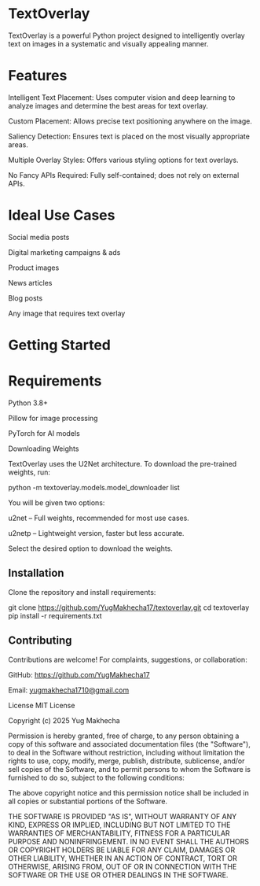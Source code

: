 # TextOverlay

TextOverlay is a powerful Python project designed to intelligently overlay text on images in a systematic and visually appealing manner.

# Features

Intelligent Text Placement: Uses computer vision and deep learning to analyze images and determine the best areas for text overlay.

Custom Placement: Allows precise text positioning anywhere on the image.

Saliency Detection: Ensures text is placed on the most visually appropriate areas.

Multiple Overlay Styles: Offers various styling options for text overlays.

No Fancy APIs Required: Fully self-contained; does not rely on external APIs.

# Ideal Use Cases

Social media posts

Digital marketing campaigns & ads

Product images

News articles

Blog posts

Any image that requires text overlay


# Getting Started
# Requirements

Python 3.8+

Pillow
 for image processing

PyTorch
 for AI models

Downloading Weights

TextOverlay uses the U2Net architecture. To download the pre-trained weights, run:

python -m textoverlay.models.model_downloader list


You will be given two options:

u2net – Full weights, recommended for most use cases.

u2netp – Lightweight version, faster but less accurate.

Select the desired option to download the weights.

## Installation

Clone the repository and install requirements:

git clone https://github.com/YugMakhecha17/textoverlay.git
cd textoverlay
pip install -r requirements.txt

## Contributing

Contributions are welcome! For complaints, suggestions, or collaboration:

GitHub: https://github.com/YugMakhecha17

Email: yugmakhecha1710@gmail.com

License
MIT License

Copyright (c) 2025 Yug Makhecha

Permission is hereby granted, free of charge, to any person obtaining a copy
of this software and associated documentation files (the "Software"), to deal
in the Software without restriction, including without limitation the rights
to use, copy, modify, merge, publish, distribute, sublicense, and/or sell
copies of the Software, and to permit persons to whom the Software is
furnished to do so, subject to the following conditions:

The above copyright notice and this permission notice shall be included in all
copies or substantial portions of the Software.

THE SOFTWARE IS PROVIDED "AS IS", WITHOUT WARRANTY OF ANY KIND, EXPRESS OR
IMPLIED, INCLUDING BUT NOT LIMITED TO THE WARRANTIES OF MERCHANTABILITY,
FITNESS FOR A PARTICULAR PURPOSE AND NONINFRINGEMENT. IN NO EVENT SHALL THE
AUTHORS OR COPYRIGHT HOLDERS BE LIABLE FOR ANY CLAIM, DAMAGES OR OTHER
LIABILITY, WHETHER IN AN ACTION OF CONTRACT, TORT OR OTHERWISE, ARISING FROM,
OUT OF OR IN CONNECTION WITH THE SOFTWARE OR THE USE OR OTHER DEALINGS IN THE
SOFTWARE.
